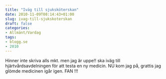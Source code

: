 ```yaml
---
title: "Iväg till sjuksköterskan"
date: 2010-11-09T08:14:43+01:00
slug: ivag-till-sjukskoterskan
draft: false
categories:
- Allmänt/Vardag
tags:
- blogg.se
- 2010
---
```

Hinner inte skriva alls mkt. men jag är uppe!! ska iväg till hjärtvårdsavdelningen för att testa en ny medicin. NU kom jag på, grattis jag glömde medicinen igår igen. FAN !!!